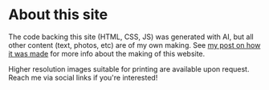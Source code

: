 # About this site

The code backing this site (HTML, CSS, JS) was generated with AI, but all other content (text, photos, etc) are of my own making. See [my post on how it was made](/updates/making-this-site-with-claude-code) for more info about the making of this website.

Higher resolution images suitable for printing are available upon request. Reach me via social links if you're interested!


